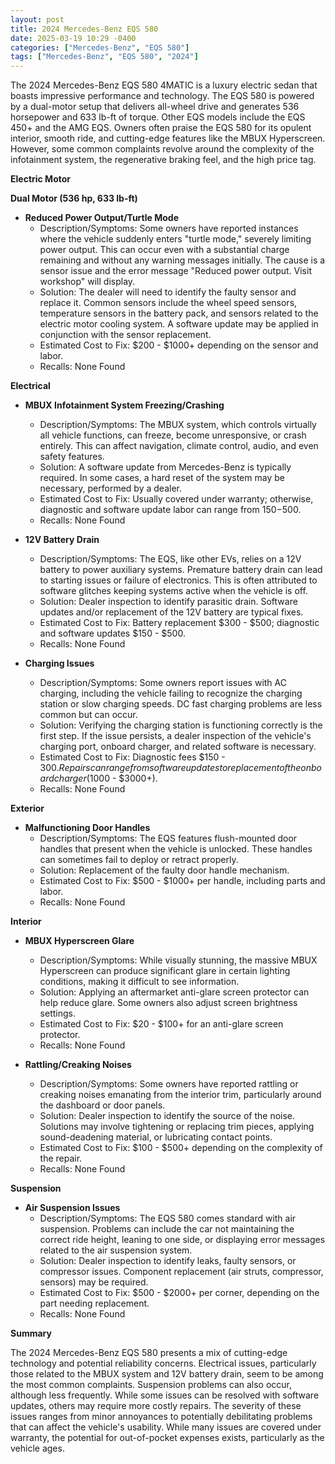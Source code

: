 ```yaml
---
layout: post
title: 2024 Mercedes-Benz EQS 580
date: 2025-03-19 10:29 -0400
categories: ["Mercedes-Benz", "EQS 580"]
tags: ["Mercedes-Benz", "EQS 580", "2024"]
---
```

The 2024 Mercedes-Benz EQS 580 4MATIC is a luxury electric sedan that boasts impressive performance and technology. The EQS 580 is powered by a dual-motor setup that delivers all-wheel drive and generates 536 horsepower and 633 lb-ft of torque. Other EQS models include the EQS 450+ and the AMG EQS. Owners often praise the EQS 580 for its opulent interior, smooth ride, and cutting-edge features like the MBUX Hyperscreen. However, some common complaints revolve around the complexity of the infotainment system, the regenerative braking feel, and the high price tag.

**Electric Motor**

**Dual Motor (536 hp, 633 lb-ft)**

*   **Reduced Power Output/Turtle Mode**
    *   Description/Symptoms: Some owners have reported instances where the vehicle suddenly enters "turtle mode," severely limiting power output. This can occur even with a substantial charge remaining and without any warning messages initially. The cause is a sensor issue and the error message "Reduced power output. Visit workshop" will display.
    *   Solution: The dealer will need to identify the faulty sensor and replace it. Common sensors include the wheel speed sensors, temperature sensors in the battery pack, and sensors related to the electric motor cooling system. A software update may be applied in conjunction with the sensor replacement.
    *   Estimated Cost to Fix: $200 - $1000+ depending on the sensor and labor.
    *   Recalls: None Found

**Electrical**

*   **MBUX Infotainment System Freezing/Crashing**
    *   Description/Symptoms: The MBUX system, which controls virtually all vehicle functions, can freeze, become unresponsive, or crash entirely. This can affect navigation, climate control, audio, and even safety features.
    *   Solution: A software update from Mercedes-Benz is typically required. In some cases, a hard reset of the system may be necessary, performed by a dealer.
    *   Estimated Cost to Fix: Usually covered under warranty; otherwise, diagnostic and software update labor can range from $150-$500.
    *   Recalls: None Found

*   **12V Battery Drain**
    *   Description/Symptoms: The EQS, like other EVs, relies on a 12V battery to power auxiliary systems. Premature battery drain can lead to starting issues or failure of electronics. This is often attributed to software glitches keeping systems active when the vehicle is off.
    *   Solution: Dealer inspection to identify parasitic drain. Software updates and/or replacement of the 12V battery are typical fixes.
    *   Estimated Cost to Fix: Battery replacement $300 - $500; diagnostic and software updates $150 - $500.
    *   Recalls: None Found

*   **Charging Issues**
    *   Description/Symptoms: Some owners report issues with AC charging, including the vehicle failing to recognize the charging station or slow charging speeds. DC fast charging problems are less common but can occur.
    *   Solution: Verifying the charging station is functioning correctly is the first step. If the issue persists, a dealer inspection of the vehicle's charging port, onboard charger, and related software is necessary.
    *   Estimated Cost to Fix: Diagnostic fees $150 - $300. Repairs can range from software updates to replacement of the onboard charger ($1000 - $3000+).
    *   Recalls: None Found

**Exterior**

*   **Malfunctioning Door Handles**
    *   Description/Symptoms: The EQS features flush-mounted door handles that present when the vehicle is unlocked. These handles can sometimes fail to deploy or retract properly.
    *   Solution: Replacement of the faulty door handle mechanism.
    *   Estimated Cost to Fix: $500 - $1000+ per handle, including parts and labor.
    *   Recalls: None Found

**Interior**

*   **MBUX Hyperscreen Glare**
    *   Description/Symptoms: While visually stunning, the massive MBUX Hyperscreen can produce significant glare in certain lighting conditions, making it difficult to see information.
    *   Solution: Applying an aftermarket anti-glare screen protector can help reduce glare. Some owners also adjust screen brightness settings.
    *   Estimated Cost to Fix: $20 - $100+ for an anti-glare screen protector.
    *   Recalls: None Found

*   **Rattling/Creaking Noises**
    *   Description/Symptoms: Some owners have reported rattling or creaking noises emanating from the interior trim, particularly around the dashboard or door panels.
    *   Solution: Dealer inspection to identify the source of the noise. Solutions may involve tightening or replacing trim pieces, applying sound-deadening material, or lubricating contact points.
    *   Estimated Cost to Fix: $100 - $500+ depending on the complexity of the repair.
    *   Recalls: None Found

**Suspension**

*   **Air Suspension Issues**
    *   Description/Symptoms: The EQS 580 comes standard with air suspension. Problems can include the car not maintaining the correct ride height, leaning to one side, or displaying error messages related to the air suspension system.
    *   Solution: Dealer inspection to identify leaks, faulty sensors, or compressor issues. Component replacement (air struts, compressor, sensors) may be required.
    *   Estimated Cost to Fix: $500 - $2000+ per corner, depending on the part needing replacement.
    *   Recalls: None Found

**Summary**

The 2024 Mercedes-Benz EQS 580 presents a mix of cutting-edge technology and potential reliability concerns. Electrical issues, particularly those related to the MBUX system and 12V battery drain, seem to be among the most common complaints. Suspension problems can also occur, although less frequently. While some issues can be resolved with software updates, others may require more costly repairs. The severity of these issues ranges from minor annoyances to potentially debilitating problems that can affect the vehicle's usability. While many issues are covered under warranty, the potential for out-of-pocket expenses exists, particularly as the vehicle ages.

